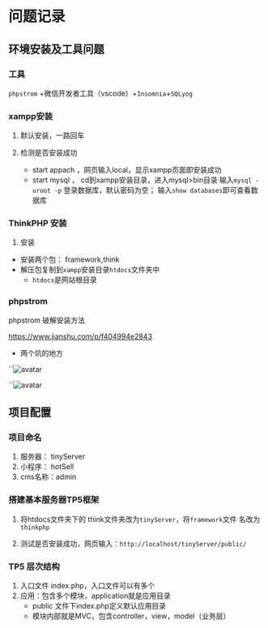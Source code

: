 #   问题记录

## 环境安装及工具问题

### 工具
`phpstrom` +微信开发者工具（vscode）+`Insomnia`+`SQLyog` 
### xampp安装
1. 默认安装，一路回车
2. 检测是否安装成功

   - start appach ，网页输入local，显示xampp页面即安装成功
   - start mysql ， cd到xampp安装目录，进入mysql>bin目录 
      输入`mysql -uroot -p` 登录数据库，默认密码为空；
      输入`show databases`即可查看数据库
      

### ThinkPHP 安装

1.  安装
  
  - 安装两个包： framework,think
  - 解压包复制到`xampp`安装目录`htdocs`文件夹中
    + `htdocs`是网站根目录

### phpstrom

  phpstrom  破解安装方法

https://www.jianshu.com/p/f404994e2843
- 两个坑的地方

``![avatar](../images/reg1.png)

``![avatar](../images/reg2.png)

## 项目配置

### 项目命名
 
 1. 服务器： tinyServer
 2. 小程序： hotSell
 3. cms名称：admin

###  搭建基本服务器TP5框架
 1. 将htdocs文件夹下的 think文件夹改为`tinyServer`，将`framework`文件
 名改为`thinkphp`
 
 2. 测试是否安装成功，网页输入：`http://localhost/tinyServer/public/`
 

### TP5 层次结构

1. 入口文件  index.php，入口文件可以有多个
2. 应用：包含多个模块，application就是应用目录
    - public 文件下index.php定义默认应用目录
    - 模块内部就是MVC，包含controller，view，model（业务层）
   


